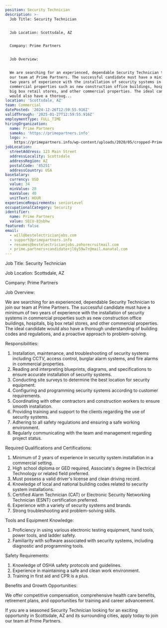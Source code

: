 ```yaml
---
position: Security Technician
description: >-
  Job Title: Security Technician


  Job Location: Scottsdale, AZ


  Company: Prime Partners


  Job Overview:


  We are searching for an experienced, dependable Security Technician to join
  our team at Prime Partners. The successful candidate must have a minimum of
  two years of experience with the installation of security systems in
  commercial properties such as new construction office buildings, hospitals,
  big box retail stores, and other commercial properties. The ideal candidate
  would also have a thoroug...
location: 'Scottsdale, AZ'
team: Commercial
datePosted: '2024-12-26T12:59:55.916Z'
validThrough: '2025-01-27T12:59:55.916Z'
employmentType: FULL_TIME
hiringOrganization:
  name: Prime Partners
  sameAs: 'https://primepartners.info'
  logo: >-
    https://primepartners.info/wp-content/uploads/2020/05/cropped-Prime-Partners-Logo-NO-BG-1-1.png
jobLocation:
  streetAddress: 123 Main Street
  addressLocality: Scottsdale
  addressRegion: AZ
  postalCode: '85251'
  addressCountry: USA
baseSalary:
  currency: USD
  value: 34
  minValue: 28
  maxValue: 40
  unitText: HOUR
experienceRequirements: seniorLevel
occupationalCategory: Security
identifier:
  name: Prime Partners
  value: SECU-83sbhw
featured: false
email:
  - will@bestelectricianjobs.com
  - support@primepartners.info
  - resumes@bestelectricianjobs.zohorecruitmail.com
  - prime.partners+candidate+jl6y59w7r@mail.manatal.com
---
```




Job Title: Security Technician

Job Location: Scottsdale, AZ

Company: Prime Partners

Job Overview:

We are searching for an experienced, dependable Security Technician to join our team at Prime Partners. The successful candidate must have a minimum of two years of experience with the installation of security systems in commercial properties such as new construction office buildings, hospitals, big box retail stores, and other commercial properties. The ideal candidate would also have a thorough understanding of building codes and regulations, and a proactive approach to problem-solving.

Responsibilities:

1. Installation, maintenance, and troubleshooting of security systems including CCTV, access control, burglar alarm systems, and fire alarms in commercial properties.
2. Reading and interpreting blueprints, diagrams, and specifications to ensure accurate installation of security systems.
3. Conducting site surveys to determine the best location for security equipment.
4. Configuring and programming security systems according to customer requirements.
5. Coordinating with other contractors and construction workers to ensure smooth installation.
6. Providing training and support to the clients regarding the use of security systems.
7. Adhering to all safety regulations and ensuring a safe working environment.
8. Regularly communicating with the team and management regarding project status.

Required Qualifications and Certifications:

1. Minimum of 2 years of experience in security system installation in a commercial setting.
2. High school diploma or GED required, Associate's degree in Electrical Technology or related field preferred.
3. Must possess a valid driver's license and clean driving record.
4. Knowledge of local and national building codes related to security system installations.
5. Certified Alarm Technician (CAT) or Electronic Security Networking Technician (ESNT) certification preferred.
6. Experience with a variety of security systems and brands.
7. Strong troubleshooting and problem-solving skills.

Tools and Equipment Knowledge:

1. Proficiency in using various electronic testing equipment, hand tools, power tools, and ladder safety.
2. Familiarity with software associated with security systems, including diagnostic and programming tools.

Safety Requirements:

1. Knowledge of OSHA safety protocols and guidelines.
2. Experience in maintaining a safe and clean work environment.
3. Training in first aid and CPR is a plus.

Benefits and Growth Opportunities:

We offer competitive compensation, comprehensive health care benefits, retirement plans, and opportunities for training and career advancement.

If you are a seasoned Security Technician looking for an exciting opportunity in Scottsdale, AZ and its surrounding cities, apply today to join our team at Prime Partners.
